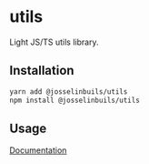 # utils

Light JS/TS utils library.

## Installation

```bash
yarn add @josselinbuils/utils
npm install @josselinbuils/utils
```

## Usage

[Documentation](./doc/utils.md)
